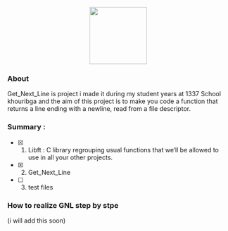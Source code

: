 
<p align="center">
    <img src="https://i.imgur.com/jm1e5Hk.jpg" height="130">
</p>

### About 
Get_Next_Line is project i made it during my student years at 1337 School khouribga and the aim of this project is to make you code a function that returns a line ending with a newline, read from a file descriptor.

### Summary :

- [x] 01. Libft : C library regrouping usual functions that we’ll be allowed to use in all your other projects.
- [x] 02. Get_Next_Line
- [ ] 03. test files 

### How to realize GNL step by stpe 

(i will add this soon)
